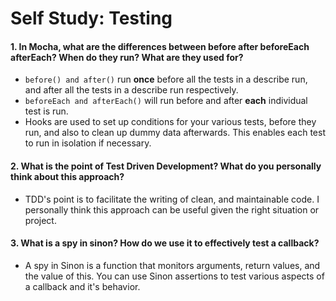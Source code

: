 # Self Study: Testing

#### 1. In Mocha, what are the differences between before  after  beforeEach  afterEach? When do they run? What are they used for?
* ```before() and after()``` run __once__ before all the tests in a describe run, and after all the tests in a describe run respectively.
* ```beforeEach and afterEach()``` will run before and after __each__ individual test is run.
* Hooks are used to set up conditions for your various tests, before they run, and also to clean up dummy data afterwards. This enables each test to run in isolation if necessary.

#### 2.  What is the point of Test Driven Development? What do you personally think about this approach?
* TDD's point is to facilitate the writing of clean, and maintainable code. I personally think this approach can be useful given the right situation or project.


#### 3. What is a spy in sinon? How do we use it to effectively test a callback?
* A spy in Sinon is a function that monitors arguments, return values, and the value of this. You can use Sinon assertions to test various aspects of a callback and it's behavior.


